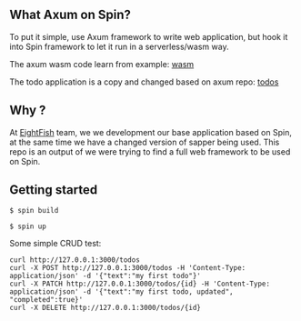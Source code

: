 ## What Axum on Spin?

To put it simple, use Axum framework to write web application, but hook it into Spin framework to let it run in a serverless/wasm way.

The axum wasm code learn from example: [wasm](https://github.com/tokio-rs/axum/tree/main/examples/simple-router-wasm)

The todo application is a copy and changed based on axum repo: [todos](https://github.com/tokio-rs/axum/tree/main/examples/todos)

## Why ?

At [EightFish](https://github.com/eightfish-org/eightfish) team, we we development our base application based on Spin, at the same time we have a changed version of sapper being used.
This repo is an output of we were trying to find a full web framework to be used on Spin.

## Getting started

```
$ spin build
```

```
$ spin up
```

Some simple CRUD test:

```
curl http://127.0.0.1:3000/todos
curl -X POST http://127.0.0.1:3000/todos -H 'Content-Type: application/json' -d '{"text":"my first todo"}'
curl -X PATCH http://127.0.0.1:3000/todos/{id} -H 'Content-Type: application/json' -d '{"text":"my first todo, updated", "completed":true}'
curl -X DELETE http://127.0.0.1:3000/todos/{id}
```
